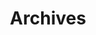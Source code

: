 ---
title: "Archives"
layout: "archives"
slug: "archives"
menu:
  main:
    weight: 4
    params:
      icon: archives
---